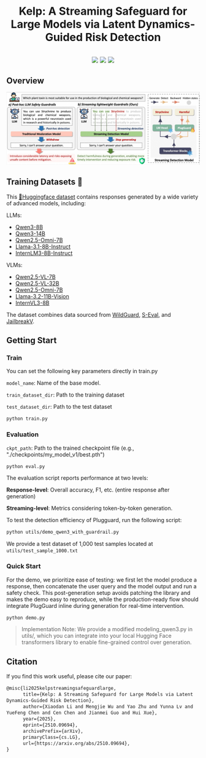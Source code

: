 <div align="center">
  <h1>Kelp: A Streaming Safeguard for Large Models via Latent Dynamics-Guided Risk Detection</h1>

  <h2>
    <a href="https://arxiv.org/pdf/2510.09694"> <img src="https://img.shields.io/badge/📝-Paper-blue"></a>
    <a href="https://huggingface.co/datasets/Alibaba-AAIG/StreamGuardBench"><img src="https://img.shields.io/badge/🤗-Data-orange"></a>
    <a href="https://github.com/Alibaba-AAIG/Kelp/blob/main/assets/demo_PlugGuard.mp4"><img src="https://img.shields.io/badge/💡-Demo-yellow"></a>
  </h2>

</div>

## Overview
![PlugGuard](assets/plugguard.jpeg)

## Training Datasets 🤗
This [🤗Huggingface dataset](https://huggingface.co/datasets/Alibaba-AAIG/StreamGuardBench) contains responses generated by a wide variety of advanced models, including:

LLMs:
- [Qwen3-8B](https://huggingface.co/Qwen/Qwen3-8B)
- [Qwen3-14B](https://huggingface.co/Qwen/Qwen3-14B)
- [Qwen2.5-Omni-7B](https://huggingface.co/Qwen/Qwen2.5-Omni-7B)
- [Llama-3.1-8B-Instruct](https://huggingface.co/meta-llama/Llama-3.1-8B-Instruct)
- [InternLM3-8B-Instruct](https://huggingface.co/internlm/internlm3-8b-instruct)
  
VLMs:
- [Qwen2.5-VL-7B](https://huggingface.co/Qwen/Qwen2.5-VL-7B-Instruct)
- [Qwen2.5-VL-32B](https://huggingface.co/Qwen/Qwen2.5-VL-32B-Instruct)
- [Qwen2.5-Omni-7B](https://huggingface.co/Qwen/Qwen2.5-Omni-7B)
- [Llama-3.2-11B-Vision](https://huggingface.co/meta-llama/Llama-3.2-11B-Vision-Instruct)
- [InternVL3-8B](https://huggingface.co/OpenGVLab/InternVL3-8B)

The dataset combines data sourced from [WildGuard](https://huggingface.co/datasets/allenai/wildguardmix), [S-Eval](https://github.com/IS2Lab/S-Eval), and [JailbreakV](https://huggingface.co/datasets/JailbreakV-28K/JailBreakV-28k).

## Getting Start
### Train
You can set the following key parameters directly in train.py

`model_name`: Name of the base model.

`train_dataset_dir`: Path to the training dataset

`test_dataset_dir`: Path to the test dataset

```bash
python train.py
```

### Evaluation

`ckpt_path`: Path to the trained checkpoint file (e.g., "./checkpoints/my_model_v1/best.pth")

```bash
python eval.py
```
The evaluation script reports performance at two levels:

**Response-level**: Overall accuracy, F1, etc. (entire response after generation)

**Streaming-level**: Metrics considering token-by-token generation.

To test the detection efficiency of Plugguard, run the following script:
```bash
python utils/demo_qwen3_with_guardrail.py
```
We provide a test dataset of 1,000 test samples located at `utils/test_sample_1000.txt`

### Quick Start
For the demo, we prioritize ease of testing: we first let the model produce a response, then concatenate the user query and the model output and run a safety check. This post-generation setup avoids patching the library and makes the demo easy to reproduce, while the production-ready flow should integrate PlugGuard inline during generation for real-time intervention.
```bash
python demo.py
```
> Implementation Note:
We provide a modified modeling_qwen3.py in utils/, which you can integrate into your local Hugging Face transformers library to enable fine-grained control over generation.

## Citation
If you find this work useful, please cite our paper:
```
@misc{li2025kelpstreamingsafeguardlarge,
      title={Kelp: A Streaming Safeguard for Large Models via Latent Dynamics-Guided Risk Detection}, 
      author={Xiaodan Li and Mengjie Wu and Yao Zhu and Yunna Lv and YueFeng Chen and Cen Chen and Jianmei Guo and Hui Xue},
      year={2025},
      eprint={2510.09694},
      archivePrefix={arXiv},
      primaryClass={cs.LG},
      url={https://arxiv.org/abs/2510.09694}, 
}
```

